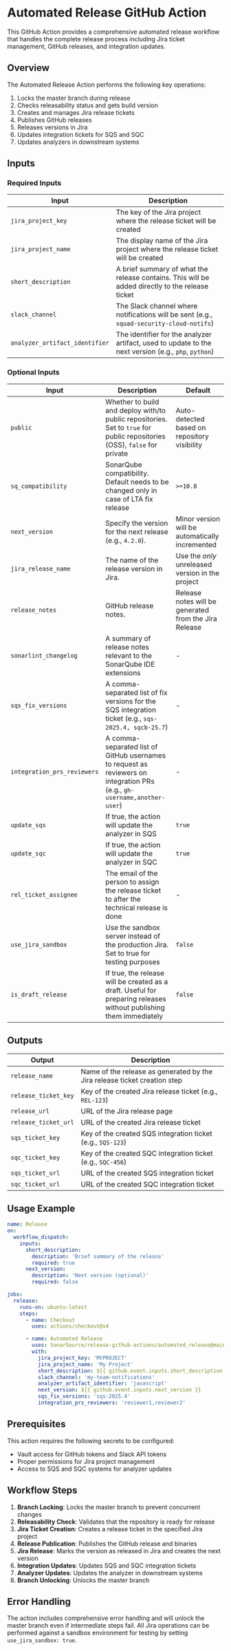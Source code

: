 # Automated Release GitHub Action

This GitHub Action provides a comprehensive automated release workflow that handles the complete release process including Jira ticket management, GitHub releases, and integration updates.

## Overview

The Automated Release Action performs the following key operations:
1. Locks the master branch during release
2. Checks releasability status and gets build version
3. Creates and manages Jira release tickets
4. Publishes GitHub releases
5. Releases versions in Jira
6. Updates integration tickets for SQS and SQC
7. Updates analyzers in downstream systems

## Inputs

### Required Inputs

| Input | Description |
|-------|-------------|
| `jira_project_key` | The key of the Jira project where the release ticket will be created |
| `jira_project_name` | The display name of the Jira project where the release ticket will be created |
| `short_description` | A brief summary of what the release contains. This will be added directly to the release ticket |
| `slack_channel` | The Slack channel where notifications will be sent (e.g., `squad-security-cloud-notifs`) |
| `analyzer_artifact_identifier` | The identifier for the analyzer artifact, used to update to the next version (e.g., `php`, `python`) |

### Optional Inputs

| Input | Description | Default                                               |
|-------|-------------|-------------------------------------------------------|
| `public` | Whether to build and deploy with/to public repositories. Set to `true` for public repositories (OSS), `false` for private | Auto-detected based on repository visibility          |
| `sq_compatibility` | SonarQube compatibility. Default needs to be changed only in case of LTA fix release | `>=10.8`                                              |
| `next_version` | Specify the version for the next release (e.g., `4.2.0`). | Minor version will be automatically incremented       |
| `jira_release_name` | The name of the release version in Jira. | Use the *only* unreleased version in the project      |
| `release_notes` | GitHub release notes. | Release notes will be generated from the Jira Release |
| `sonarlint_changelog` | A summary of release notes relevant to the SonarQube IDE extensions | -                                                     |
| `sqs_fix_versions` | A comma-separated list of fix versions for the SQS integration ticket (e.g., `sqs-2025.4, sqcb-25.7`) | -                                                     |
| `integration_prs_reviewers` | A comma-separated list of GitHub usernames to request as reviewers on integration PRs (e.g., `gh-username,another-user`) | -                                                     |
| `update_sqs` | If true, the action will update the analyzer in SQS | `true`                                                |
| `update_sqc` | If true, the action will update the analyzer in SQC | `true`                                                |
| `rel_ticket_assignee` | The email of the person to assign the release ticket to after the technical release is done | -                                                     |
| `use_jira_sandbox` | Use the sandbox server instead of the production Jira. Set to true for testing purposes | `false`                                               |
| `is_draft_release` | If true, the release will be created as a draft. Useful for preparing releases without publishing them immediately | `false`                                               |

## Outputs

| Output | Description |
|--------|-------------|
| `release_name` | Name of the release as generated by the Jira release ticket creation step |
| `release_ticket_key` | Key of the created Jira release ticket (e.g., `REL-123`) |
| `release_url` | URL of the Jira release page |
| `release_ticket_url` | URL of the created Jira release ticket |
| `sqs_ticket_key` | Key of the created SQS integration ticket (e.g., `SQS-123`) |
| `sqc_ticket_key` | Key of the created SQC integration ticket (e.g., `SQC-456`) |
| `sqs_ticket_url` | URL of the created SQS integration ticket |
| `sqc_ticket_url` | URL of the created SQC integration ticket |

## Usage Example

```yaml
name: Release
on:
  workflow_dispatch:
    inputs:
      short_description:
        description: 'Brief summary of the release'
        required: true
      next_version:
        description: 'Next version (optional)'
        required: false

jobs:
  release:
    runs-on: ubuntu-latest
    steps:
      - name: Checkout
        uses: actions/checkout@v4

      - name: Automated Release
        uses: SonarSource/release-github-actions/automated_release@main
        with:
          jira_project_key: 'MYPROJECT'
          jira_project_name: 'My Project'
          short_description: ${{ github.event.inputs.short_description }}
          slack_channel: 'my-team-notifications'
          analyzer_artifact_identifier: 'javascript'
          next_version: ${{ github.event.inputs.next_version }}
          sqs_fix_versions: 'sqs-2025.4'
          integration_prs_reviewers: 'reviewer1,reviewer2'
```

## Prerequisites

This action requires the following secrets to be configured:
- Vault access for GitHub tokens and Slack API tokens
- Proper permissions for Jira project management
- Access to SQS and SQC systems for analyzer updates

## Workflow Steps

1. **Branch Locking**: Locks the master branch to prevent concurrent changes
2. **Releasability Check**: Validates that the repository is ready for release
3. **Jira Ticket Creation**: Creates a release ticket in the specified Jira project
4. **Release Publication**: Publishes the GitHub release and binaries
5. **Jira Release**: Marks the version as released in Jira and creates the next version
6. **Integration Updates**: Updates SQS and SQC integration tickets
7. **Analyzer Updates**: Updates the analyzer in downstream systems
8. **Branch Unlocking**: Unlocks the master branch

## Error Handling

The action includes comprehensive error handling and will unlock the master branch even if intermediate steps fail. All Jira operations can be performed against a sandbox environment for testing by setting `use_jira_sandbox: true`.

